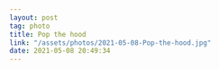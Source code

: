 ```yaml
---
layout: post
tag: photo
title: Pop the hood
link: "/assets/photos/2021-05-08-Pop-the-hood.jpg"
date: 2021-05-08 20:49:34
---
```

